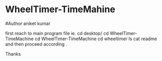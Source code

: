 # WheelTimer-TimeMahine
#Author aniket kumar


first reach to main program file ie. 
cd desktop/
cd WheelTimer-TimeMachine
cd WheelTimer-TimeMachine
cd wheeltimer 
ls 
cat readme
and then proceed according .


Thanks 
